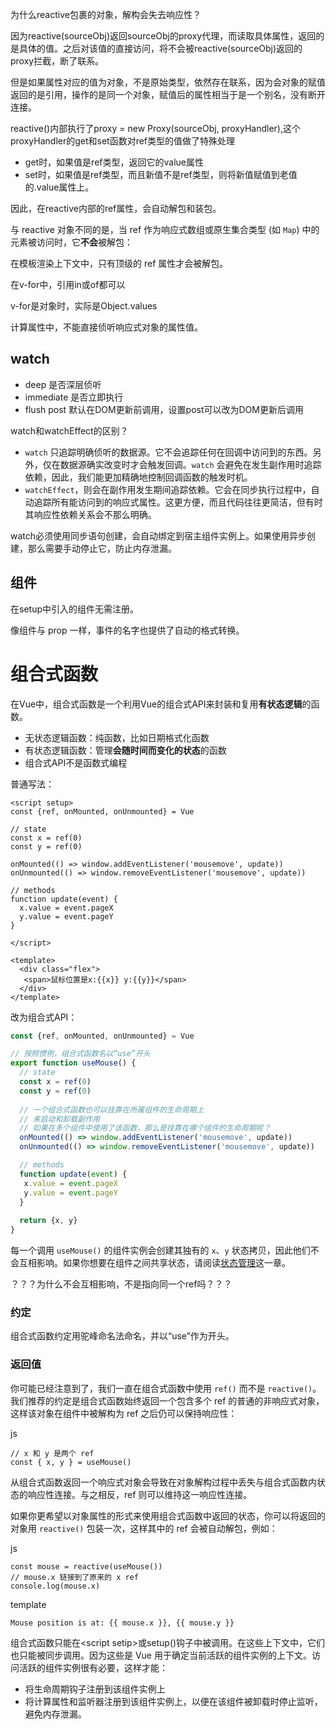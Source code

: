 为什么reactive包裹的对象，解构会失去响应性？

因为reactive(sourceObj)返回sourceObj的proxy代理，而读取具体属性，返回的是具体的值。之后对该值的直接访问，将不会被reactive(sourceObj)返回的proxy拦截，断了联系。

但是如果属性对应的值为对象，不是原始类型，依然存在联系，因为会对象的赋值返回的是引用，操作的是同一个对象，赋值后的属性相当于是一个别名，没有断开连接。



reactive()内部执行了proxy = new Proxy(sourceObj, proxyHandler),这个proxyHandler的get和set函数对ref类型的值做了特殊处理

- get时，如果值是ref类型，返回它的value属性
- set时，如果值是ref类型，而且新值不是ref类型，则将新值赋值到老值的.value属性上。

因此，在reactive内部的ref属性，会自动解包和装包。

与 reactive 对象不同的是，当 ref 作为响应式数组或原生集合类型 (如 `Map`) 中的元素被访问时，它**不会**被解包：



在模板渲染上下文中，只有顶级的 ref 属性才会被解包。



在v-for中，引用in或of都可以

v-for是对象时，实际是Object.values



计算属性中，不能直接侦听响应式对象的属性值。

## watch

- deep 是否深层侦听
- immediate 是否立即执行
- flush post 默认在DOM更新前调用，设置post可以改为DOM更新后调用

watch和watchEffect的区别？

- `watch` 只追踪明确侦听的数据源。它不会追踪任何在回调中访问到的东西。另外，仅在数据源确实改变时才会触发回调。`watch` 会避免在发生副作用时追踪依赖，因此，我们能更加精确地控制回调函数的触发时机。
- `watchEffect`，则会在副作用发生期间追踪依赖。它会在同步执行过程中，自动追踪所有能访问到的响应式属性。这更方便，而且代码往往更简洁，但有时其响应性依赖关系会不那么明确。

watch必须使用同步语句创建，会自动绑定到宿主组件实例上。如果使用异步创建，那么需要手动停止它，防止内存泄漏。



## 组件

在setup中引入的组件无需注册。



像组件与 prop 一样，事件的名字也提供了自动的格式转换。







# 组合式函数

在Vue中，组合式函数是一个利用Vue的组合式API来封装和复用**有状态逻辑**的函数。

- 无状态逻辑函数：纯函数，比如日期格式化函数
- 有状态逻辑函数：管理**会随时间而变化的状态**的函数
- 组合式API不是函数式编程



普通写法：

```vue
<script setup>
const {ref, onMounted, onUnmounted} = Vue

// state
const x = ref(0)
const y = ref(0)

onMounted(() => window.addEventListener('mousemove', update))
onUnmounted(() => window.removeEventListener('mousemove', update))

// methods
function update(event) {
  x.value = event.pageX
  y.value = event.pageY
}

</script>

<template>
  <div class="flex">
   <span>鼠标位置是x:{{x}} y:{{y}}</span>
  </div>
</template>
```

改为组合式API：

```js
const {ref, onMounted, onUnmounted} = Vue

// 按照惯例，组合式函数名以“use”开头
export function useMouse() {
  // state
  const x = ref(0)
  const y = ref(0)
  
  // 一个组合式函数也可以挂靠在所属组件的生命周期上
  // 来启动和卸载副作用
  // 如果在多个组件中使用了该函数，那么是挂靠在哪个组件的生命周期呢？
  onMounted(() => window.addEventListener('mousemove', update))
  onUnmounted(() => window.removeEventListener('mousemove', update))

  // methods
  function update(event) {
   x.value = event.pageX
   y.value = event.pageY
  }
  
  return {x, y}
}
```



每一个调用 `useMouse()` 的组件实例会创建其独有的 `x`、`y` 状态拷贝，因此他们不会互相影响。如果你想要在组件之间共享状态，请阅读[状态管理](https://cn.vuejs.org/guide/scaling-up/state-management.html)这一章。

？？？为什么不会互相影响，不是指向同一个ref吗？？？

### 约定

组合式函数约定用驼峰命名法命名，并以“use”作为开头。

### 返回值[](https://cn.vuejs.org/guide/reusability/composables.html#return-values)

你可能已经注意到了，我们一直在组合式函数中使用 `ref()` 而不是 `reactive()`。我们推荐的约定是组合式函数始终返回一个包含多个 ref 的普通的非响应式对象，这样该对象在组件中被解构为 ref 之后仍可以保持响应性：

js

```
// x 和 y 是两个 ref
const { x, y } = useMouse()
```

从组合式函数返回一个响应式对象会导致在对象解构过程中丢失与组合式函数内状态的响应性连接。与之相反，ref 则可以维持这一响应性连接。

如果你更希望以对象属性的形式来使用组合式函数中返回的状态，你可以将返回的对象用 `reactive()` 包装一次，这样其中的 ref 会被自动解包，例如：

js

```
const mouse = reactive(useMouse())
// mouse.x 链接到了原来的 x ref
console.log(mouse.x)
```

template

```
Mouse position is at: {{ mouse.x }}, {{ mouse.y }}
```

组合式函数只能在\<script setip\>或setup()钩子中被调用。在这些上下文中，它们也只能被同步调用。因为这些是 Vue 用于确定当前活跃的组件实例的上下文。访问活跃的组件实例很有必要，这样才能：

- 将生命周期钩子注册到该组件实例上
- 将计算属性和监听器注册到该组件实例上，以便在该组件被卸载时停止监听，避免内存泄漏。





























